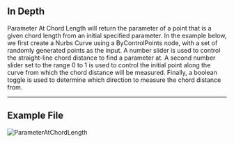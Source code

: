 ## In Depth
Parameter At Chord Length will return the parameter of a point that is a given chord length from an initial specified parameter. In the example below, we first create a Nurbs Curve using a ByControlPoints node, with a set of randomly generated points as the input. A number slider is used to control the straight-line chord distance to find a parameter at. A second number slider set to the range 0 to 1 is used to control the initial point along the curve from which the chord distance will be measured. Finally, a boolean toggle is used to determine which direction to measure the chord distance from.
___
## Example File

![ParameterAtChordLength](./Autodesk.DesignScript.Geometry.Curve.ParameterAtChordLength_img.jpg)

